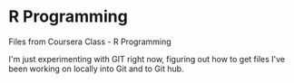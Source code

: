 # R Programming
Files from Coursera Class - R Programming

I'm just experimenting with GIT right now, figuring out how to get files I've been working on locally into Git and to Git hub.
